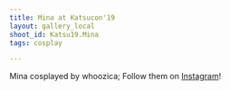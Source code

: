 ```yaml
---
title: Mina at Katsucon'19
layout: gallery_local
shoot_id: Katsu19.Mina
tags: cosplay

---
```


Mina cosplayed by whoozica; Follow them on [Instagram](https://www.instagram.com/whoozica)!

